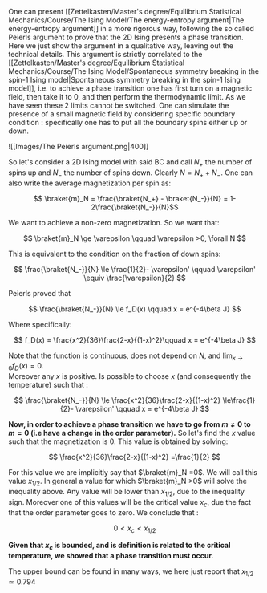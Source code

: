 One can present [[Zettelkasten/Master's degree/Equilibrium Statistical Mechanics/Course/The Ising Model/The energy-entropy argument|The energy-entropy argument]] in a more rigorous way, following the so called Peierls argument to prove that the 2D Ising presents a phase transition. Here we just show the argument in a qualitative way, leaving out the technical details.
This argument is strictly correlated to the [[Zettelkasten/Master's degree/Equilibrium Statistical Mechanics/Course/The Ising Model/Spontaneous symmetry breaking in the spin-1 Ising model|Spontaneous symmetry breaking in the spin-1 Ising model]], i.e. to achieve a phase transition one has first turn on a magnetic field, then take it to 0, and then perform the thermodynamic limit.
As we have seen these 2 limits cannot be switched. One can simulate the presence of a small magnetic field by considering specific boundary condition : specifically one has to put all the boundary spins either up or down.

![[Images/The Peierls argument.png|400]]

So let's consider a 2D Ising model with said BC and call $N_+$ the number of spins up and $N_-$ the number of spins down.
Clearly $N = N_+ + N_-$.
One can also write the average magnetization per spin as:

$$ \braket{m}_N  = \frac{\braket{N_+} - \braket{N_-}}{N} = 1- 2\frac{\braket{N_-}}{N}$$

We want to achieve a non-zero magnetization. So we want that:

$$ \braket{m}_N \ge \varepsilon \qquad \varepsilon >0, \forall N $$

This is equivalent to the condition on the fraction of down spins:

$$ \frac{\braket{N_-}}{N} \le \frac{1}{2}- \varepsilon' \qquad \varepsilon' \equiv \frac{\varepsilon}{2} $$

Peierls proved that

$$ \frac{\braket{N_-}}{N} \le f_D(x) \qquad x = e^{-4\beta J} $$

Where specifically:

$$ f_D(x) = \frac{x^2}{36}\frac{2-x}{(1-x)^2}\qquad x = e^{-4\beta J}  $$

Note that the function is continuous, does not depend on $N$, and $\lim_{x \to 0}f_D(x) = 0$.  
Moreover any $x$ is positive.
Is possible to choose $x$ (and consequently the temperature) such that :

$$ \frac{\braket{N_-}}{N} \le \frac{x^2}{36}\frac{2-x}{(1-x)^2} \le\frac{1}{2}- \varepsilon' \qquad x = e^{-4\beta J} $$
 

**Now, in order to achieve a phase transition we have to go from $m \neq 0$ to $m = 0$ (i.e have a change in the order parameter).**
So let's find the $x$ value such that the magnetization is 0.
This value is obtained by solving:

$$ \frac{x^2}{36}\frac{2-x}{(1-x)^2} =\frac{1}{2} $$

For this value we are implicitly say that $\braket{m}_N =0$. We will call this value $x_{1/2}$.
In general a value for which $\braket{m}_N >0$ will solve the inequality above. Any value will be lower than $x_{1/2}$, due to the inequality sign. Moreover one of this values will be the critical value $x_c$, due the fact that the order parameter goes to zero.
We conclude that :

$$ 0<x_c<x_{1/2} $$

**Given that $x_c$ is bounded, and is definition is related to the critical temperature, we showed that a phase transition must occur**.

The upper bound can be found in many ways, we here just report that $x_{1/2} \simeq 0.794$


